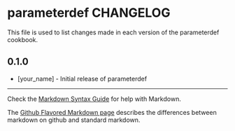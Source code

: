 # parameterdef CHANGELOG

This file is used to list changes made in each version of the parameterdef cookbook.

## 0.1.0
- [your_name] - Initial release of parameterdef

- - -
Check the [Markdown Syntax Guide](http://daringfireball.net/projects/markdown/syntax) for help with Markdown.

The [Github Flavored Markdown page](http://github.github.com/github-flavored-markdown/) describes the differences between markdown on github and standard markdown.
